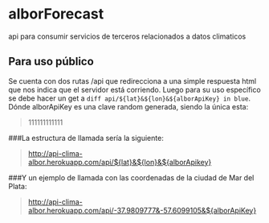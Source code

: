 # alborForecast
api para consumir servicios de terceros relacionados a datos climaticos

## Para uso público
Se cuenta con dos rutas /api que redirecciona a una simple respuesta html 
que nos indica que el servidor está corriendo. Luego para su uso específico 
se debe hacer un get a ```diff api/${lat}&${lon}&${alborApiKey} in blue```. Dónde alborApiKey es 
una clave random generada, siendo la única esta: 
>111111111111

###La estructura de llamada sería la siguiente:

>http://api-clima-albor.herokuapp.com/api/${lat}&${lon}&${alborApikey}

###Y un ejemplo de llamada con las coordenadas de la ciudad de Mar del Plata:

>http://api-clima-albor.herokuapp.com/api/-37.9809777&-57.6099105&${alborApiKey}

